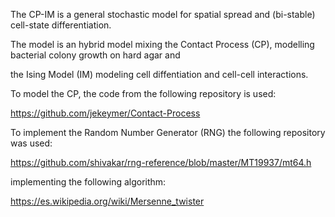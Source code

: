 The CP-IM is a general stochastic model for spatial spread and (bi-stable) cell-state differentiation. 

The model is an hybrid model mixing the Contact Process (CP), modelling bacterial colony growth on hard agar and 

the Ising Model (IM) modeling cell diffentiation and cell-cell interactions. 

To model the CP, the code from the following repository is used:

https://github.com/jekeymer/Contact-Process

To implement the Random Number Generator (RNG) the following repository was used:

https://github.com/shivakar/rng-reference/blob/master/MT19937/mt64.h

implementing the following algorithm:

https://es.wikipedia.org/wiki/Mersenne_twister

